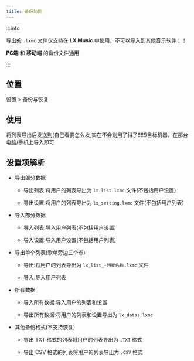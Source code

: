 ```yaml
---
title: 备份功能
---
```


:::info

导出的 `.lxmc` 文件仅支持在 **LX Music** 中使用，不可以导入到其他音乐软件！！

**PC端** 和 **移动端** 的备份文件通用

:::

## 位置

设置 > 备份与恢复

## 使用

将列表导出后发送到(自己看要怎么发,实在不会别用了得了!!!!!)目标机器，在那台电脑/手机上导入即可

## 设置项解析

- 导出部分数据

  - 导出列表:将用户的列表导出为 `lx_list.lxmc` 文件(不包括用户设置)

  - 导出设置:将用户的列表导出为 `lx_setting.lxmc` 文件(不包括用户列表)

- 导入部分数据

  - 导入列表:导入用户列表(不包括用户设置)

  - 导入设置:导入用户设置(不包括用户列表)

- 导出单个列表(歌单旁边三个点)

  - 导出:将用户的列表导出为 `lx_list_+列表名称.lxmc` 文件

  - 导入:导入用户列表

- 所有数据

  - 导入所有数据:导入用户的列表和设置

  - 导出所有数据:将用户的列表和设置导出为 `lx_datas.lxmc`

- 其他备份格式(不支持恢复)

  - 导出 TXT 格式的列表将用户的列表导出为 `.TXT` 格式

  - 导出 CSV 格式的列表将用户的列表导出为 `.CSV` 格式

